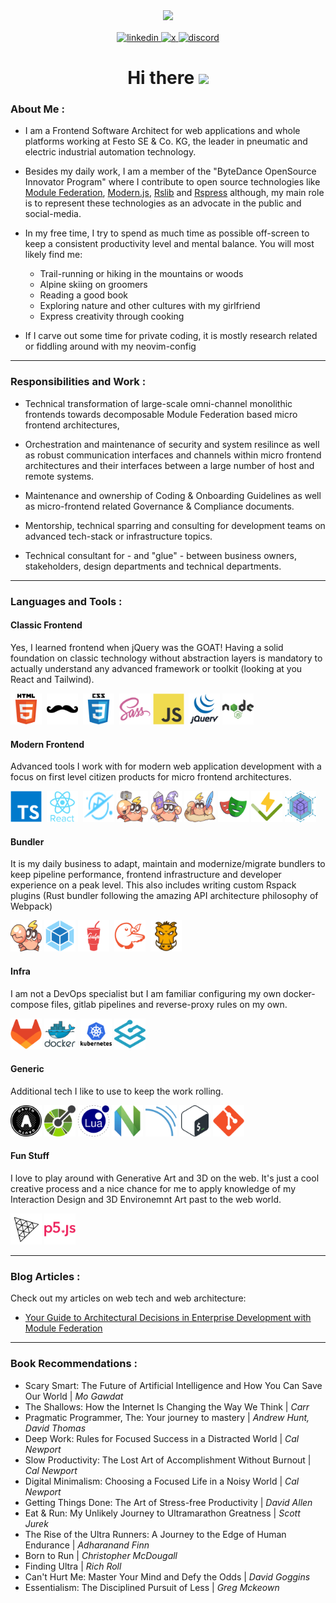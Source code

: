 <div id="header" align="center" style="margin-bottom:1rem">
  <img src="https://media1.tenor.com/m/IVCnKbtTeRQAAAAd/programming-computer.gif" width="160"/>
</div>

<div id="badges" align="center" style="margin-bottom:1rem">
<a href="https://de.linkedin.com/in/yannik-peschke-a48012108">
<img src="https://img.shields.io/badge/linkedin-%230077B5.svg?style=for-the-badge&logo=linkedin&logoColor=white" alt="linkedin">
</a>
<a href="https://x.com/_yanpes">
<img src="https://img.shields.io/badge/X-%23000000.svg?style=for-the-badge&logo=X&logoColor=white" alt="x">
</a>
<a href="https://discordapp.com/users/rettichmann">
<img src="https://img.shields.io/badge/Discord-%235865F2.svg?style=for-the-badge&logo=discord&logoColor=white" alt="discord">
</a>
</div>

<h1 align="center">
  Hi there
  <img src="https://media.giphy.com/media/hvRJCLFzcasrR4ia7z/giphy.gif" width="30px"/>
</h1>


### About Me :

* I am a Frontend Software Architect for web applications and whole platforms working at Festo SE & Co. KG, the leader in pneumatic and electric industrial automation technology.

* Besides my daily work, I am a member of the "ByteDance OpenSource Innovator Program" where I contribute to open source technologies like [Module Federation](https://module-federation.io/index.html), [Modern.js](https://modernjs.dev/en/index.html), [Rslib](https://lib.rsbuild.dev/index) and [Rspress](https://rspress.dev/) although, my main role is to represent these technologies as an advocate in the public and social-media.

* In my free time, I try to spend as much time as possible off-screen to keep a consistent productivity level and mental balance. You will most likely find me:
  * Trail-running or hiking in the mountains or woods
  * Alpine skiing on groomers
  * Reading a good book
  * Exploring nature and other cultures with my girlfriend
  * Express creativity through cooking

* If I carve out some time for private coding, it is mostly research related or fiddling around with my neovim-config

---

### Responsibilities and Work :

* Technical transformation of large-scale omni-channel monolithic frontends towards decomposable Module Federation based micro frontend architectures,

* Orchestration and maintenance of security and system resilince as well as robust communication interfaces and channels within micro frontend architectures and their interfaces between a large number of host and remote systems. 

* Maintenance and ownership of Coding & Onboarding Guidelines as well as micro-frontend related Governance & Compliance documents.

* Mentorship, technical sparring and consulting for development teams on advanced tech-stack or infrastructure topics.

* Technical consultant for - and "glue" - between business owners, stakeholders, design departments and technical departments.

---

### Languages and Tools :

#### Classic Frontend 
Yes, I learned frontend when jQuery was the GOAT! Having a solid foundation on classic technology without abstraction layers is mandatory to actually understand any advanced framework or toolkit (looking at you React and Tailwind).  
<div>
<img src="https://raw.githubusercontent.com/devicons/devicon/ca28c779441053191ff11710fe24a9e6c23690d6/icons/html5/html5-original-wordmark.svg" title="HTML5" alt="HTML5" width="50" height="50"/>&nbsp;
<img src="https://raw.githubusercontent.com/devicons/devicon/ca28c779441053191ff11710fe24a9e6c23690d6/icons/handlebars/handlebars-original.svg" title="Handlebars"  alt="Handlebars" width="50" height="50"/>&nbsp;
<img src="https://raw.githubusercontent.com/devicons/devicon/ca28c779441053191ff11710fe24a9e6c23690d6/icons/css3/css3-original-wordmark.svg" title="CSS3" alt="CSS3" width="50" height="50"/>&nbsp;
<img src="https://raw.githubusercontent.com/devicons/devicon/ca28c779441053191ff11710fe24a9e6c23690d6/icons/sass/sass-original.svg" title="Sass" alt="Sass" width="50" height="50"/>
<img src="https://raw.githubusercontent.com/devicons/devicon/ca28c779441053191ff11710fe24a9e6c23690d6/icons/javascript/javascript-original.svg" title="Javascript" alt="Javascript" width="50" height="50"/>&nbsp;
<img src="https://raw.githubusercontent.com/devicons/devicon/ca28c779441053191ff11710fe24a9e6c23690d6/icons/jquery/jquery-original-wordmark.svg" title="jQuery" alt="jQuery" width="50" height="50"/>
<img src="https://raw.githubusercontent.com/devicons/devicon/ca28c779441053191ff11710fe24a9e6c23690d6/icons/nodejs/nodejs-original-wordmark.svg" title="NodeJs" alt="NodeJs" width="50" height="50"/>
</div>

#### Modern Frontend
Advanced tools I work with for modern web application development with a focus on first level citizen products for micro frontend architectures.
<div>
<img src="https://raw.githubusercontent.com/devicons/devicon/ca28c779441053191ff11710fe24a9e6c23690d6/icons/typescript/typescript-original.svg" title="Java" alt="Typescript" width="50" height="50"/>&nbsp;
<img src="https://raw.githubusercontent.com/devicons/devicon/ca28c779441053191ff11710fe24a9e6c23690d6/icons/react/react-original-wordmark.svg" title="React" alt="React" width="50" height="50"/>&nbsp;
<img src="assets/modernjs-logo.svg" title="ModernJs" alt="ModernJs" width="50" height="50"/>
<img src="assets/rsbuild-logo.svg" title="Rsbuild" alt="Rsbuild" width="50" height="50"/>
<img src="assets/rslib-logo.svg" title="Rsib" alt="Rslib" width="50" height="50"/>
<img src="assets/rspress-logo.svg" title="Rspress" alt="Rspress" width="50" height="50"/>
<img src="https://raw.githubusercontent.com/devicons/devicon/ca28c779441053191ff11710fe24a9e6c23690d6/icons/playwright/playwright-original.svg" title="Playwrite" alt="Playwrite" width="50" height="50"/>
<img src="https://raw.githubusercontent.com/devicons/devicon/ca28c779441053191ff11710fe24a9e6c23690d6/icons/vitest/vitest-original.svg" title="Vitest" alt="Vitest" width="50" height="50"/>
<img src="assets/module-federation-logo.svg" title="ModuleFederation" alt="ModuleFederation" width="50" height="50"/>
</div>

#### Bundler
It is my daily business to adapt, maintain and modernize/migrate bundlers to keep pipeline performance, frontend infrastructure and developer experience on a peak level. This also includes writing custom Rspack plugins (Rust bundler following the amazing API architecture philosophy of Webpack)
<div>
<img src="assets/rspack-logo.svg" title="Rspack" alt="Rspack" width="50" height="50"/>
<img src="https://raw.githubusercontent.com/devicons/devicon/ca28c779441053191ff11710fe24a9e6c23690d6/icons/webpack/webpack-original.svg" title="Webpack" alt="Webpack" width="50" height="50"/>
<img src="https://raw.githubusercontent.com/devicons/devicon/ca28c779441053191ff11710fe24a9e6c23690d6/icons/gulp/gulp-plain.svg" title="Gulp"  alt="Gulp" width="50" height="50"/>&nbsp;
<img src="https://raw.githubusercontent.com/devicons/devicon/ca28c779441053191ff11710fe24a9e6c23690d6/icons/bower/bower-line.svg" title="Bower"  alt="Bower" width="50" height="50"/>&nbsp;
<img src="https://raw.githubusercontent.com/devicons/devicon/ca28c779441053191ff11710fe24a9e6c23690d6/icons/grunt/grunt-original.svg" title="Grunt"  alt="Grunt" width="50" height="50"/>&nbsp;
</div>

#### Infra
I am not a DevOps specialist but I am familiar configuring my own docker-compose files, gitlab pipelines and reverse-proxy rules on my own.
<div>
<img src="https://raw.githubusercontent.com/devicons/devicon/ca28c779441053191ff11710fe24a9e6c23690d6/icons/gitlab/gitlab-original.svg" title="Gitlab" alt="Gitlab" width="50" height="50"/>
<img src="https://raw.githubusercontent.com/devicons/devicon/ca28c779441053191ff11710fe24a9e6c23690d6/icons/docker/docker-original-wordmark.svg" title="Docker" alt="Docker" width="50" height="50"/>&nbsp;
<img src="https://raw.githubusercontent.com/devicons/devicon/ca28c779441053191ff11710fe24a9e6c23690d6/icons/kubernetes/kubernetes-original-wordmark.svg" title="Kubernetes" alt="Kubernetes" width="50" height="50"/>
<img src="https://raw.githubusercontent.com/devicons/devicon/ca28c779441053191ff11710fe24a9e6c23690d6/icons/traefikproxy/traefikproxy-original.svg" title="Traefik" alt="Traefik" width="50" height="50"/>
</div>

#### Generic
Additional tech I like to use to keep the work rolling.
<div>
<img src="https://raw.githubusercontent.com/devicons/devicon/ca28c779441053191ff11710fe24a9e6c23690d6/icons/oauth/oauth-original.svg" title="OAuth" alt="OAuth" width="50" height="50"/>
<img src="https://raw.githubusercontent.com/devicons/devicon/ca28c779441053191ff11710fe24a9e6c23690d6/icons/openapi/openapi-original.svg" title="OpenApi" alt="OpenApi" width="50" height="50"/>
<img src="https://raw.githubusercontent.com/devicons/devicon/ca28c779441053191ff11710fe24a9e6c23690d6/icons/lua/lua-original.svg" title="Lua" alt="Lua" width="50" height="50"/>
<img src="https://raw.githubusercontent.com/devicons/devicon/ca28c779441053191ff11710fe24a9e6c23690d6/icons/neovim/neovim-original.svg" title="Neovim" alt="Neovim" width="50" height="50"/>
<img src="https://raw.githubusercontent.com/devicons/devicon/ca28c779441053191ff11710fe24a9e6c23690d6/icons/sonarqube/sonarqube-original.svg" title="SonarQube" alt="SonarQube" width="50" height="50"/>
<img src="https://raw.githubusercontent.com/devicons/devicon/ca28c779441053191ff11710fe24a9e6c23690d6/icons/bash/bash-original.svg" title="Bash" alt="Bash" width="50" height="50"/>
<img src="https://raw.githubusercontent.com/devicons/devicon/ca28c779441053191ff11710fe24a9e6c23690d6/icons/git/git-original.svg" title="Git" alt="Git" width="50" height="50"/>
</div>

#### Fun Stuff
I love to play around with Generative Art and 3D on the web. It's just a cool creative process and a nice chance for me to apply knowledge of my Interaction Design and 3D Environemnt Art past to the web world. 
<div>
<img src="https://raw.githubusercontent.com/devicons/devicon/ca28c779441053191ff11710fe24a9e6c23690d6/icons/threejs/threejs-original.svg" title="ThreeJs" alt="ThreeJs" width="50" height="50"/>
<img src="https://raw.githubusercontent.com/devicons/devicon/ca28c779441053191ff11710fe24a9e6c23690d6/icons/p5js/p5js-original.svg" title="p5js" alt="p5js" width="50" height="50"/>
</div>

---

###  Blog Articles :
Check out my articles on web tech and web architecture:
* [Your Guide to Architectural Decisions in Enterprise Development with Module Federation](https://github-readme-stats.vercel.app/api/top-langs/?username=your-github-username&layout=compact&theme=vision-friendly-dark)

---

### Book Recommendations :
* Scary Smart: The Future of Artificial Intelligence and How You Can Save Our World | _Mo Gawdat_
* The Shallows: How the Internet Is Changing the Way We Think | _Carr_
* Pragmatic Programmer, The: Your journey to mastery | _Andrew Hunt, David Thomas_
* Deep Work: Rules for Focused Success in a Distracted World | _Cal Newport_
* Slow Productivity: The Lost Art of Accomplishment Without Burnout | _Cal Newport_
* Digital Minimalism: Choosing a Focused Life in a Noisy World | _Cal Newport_
* Getting Things Done: The Art of Stress-free Productivity | _David Allen_
* Eat & Run: My Unlikely Journey to Ultramarathon Greatness | _Scott Jurek_
* The Rise of the Ultra Runners: A Journey to the Edge of Human Endurance | _Adharanand Finn_
* Born to Run | _Christopher McDougall_
* Finding Ultra | _Rich Roll_
* Can't Hurt Me: Master Your Mind and Defy the Odds | _David Goggins_
* Essentialism: The Disciplined Pursuit of Less | _Greg Mckeown_
